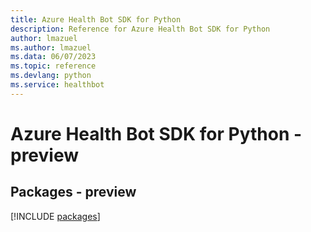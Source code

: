 ```yaml
---
title: Azure Health Bot SDK for Python
description: Reference for Azure Health Bot SDK for Python
author: lmazuel
ms.author: lmazuel
ms.data: 06/07/2023
ms.topic: reference
ms.devlang: python
ms.service: healthbot
---
```

# Azure Health Bot SDK for Python - preview
## Packages - preview
[!INCLUDE [packages](health-bot-index.md)]